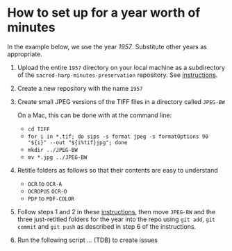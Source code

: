 # How to set up for a year worth of minutes

In the example below, we use the year _1957_. Substitute other years as appropriate.

1. Upload the entire `1957` directory on your local machine as a subdirectory of the `sacred-harp-minutes-preservation` repository. See [instructions](https://github.com/sacred-harp-minutes/standard-git-commands).

2. Create a new repository with the name `1957`

3. Create small JPEG versions of the TIFF files in a directory called `JPEG-BW`

   On a Mac, this can be done with at the command line:
     - `cd TIFF`
     - `for i in *.tif; do sips -s format jpeg -s formatOptions 90 "${i}" --out "${i%tif}jpg"; done`
     - `mkdir ../JPEG-BW`
     - `mv *.jpg ../JPEG-BW`

4. Retitle folders as follows so that their contents are easy to understand
   - `OCR` to `OCR-A`
   - `OCROPUS` `OCR-O`
   - `PDF` to `PDF-COLOR`
   
5. Follow steps 1 and 2 in these [instructions](https://github.com/sacred-harp-minutes/standard-git-commands/blob/master/README.md), then move `JPEG-BW` and the three just-retitled folders for the year into the repo using `git add`, `git commit` and `git push` as described in step 6 of the instructions.

6. Run the following script ... (TDB) to create issues
